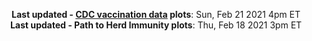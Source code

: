 <p align="center">
    <b>Last updated - <a href="https://covid.cdc.gov/covid-data-tracker/#vaccinations" target="_blank">CDC vaccination data</a> plots</b>: Sun, Feb 21 2021 4pm ET<br>
    <b>Last updated - Path to Herd Immunity plots</b>: Thu, Feb 18 2021 3pm ET
    </p>